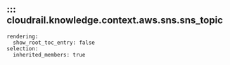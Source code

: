 ## ::: cloudrail.knowledge.context.aws.sns.sns_topic
    rendering:
      show_root_toc_entry: false
    selection:
      inherited_members: true
